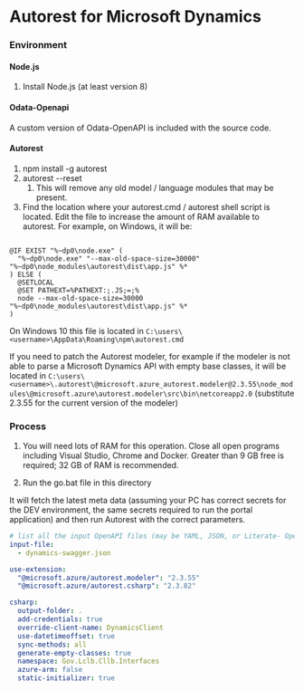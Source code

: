 # Autorest for Microsoft Dynamics #


### Environment ###

#### Node.js ####
1. Install Node.js (at least version 8)

#### Odata-Openapi

A custom version of Odata-OpenAPI is included with the source code.

#### Autorest ####
1. npm install -g autorest
2. autorest --reset
	1. This will remove any old model / language modules that may be present.
3. Find the location where your autorest.cmd / autorest shell script is located.  Edit the file to increase the amount of RAM available to autorest.  For example, on Windows, it will be:

```

@IF EXIST "%~dp0\node.exe" (
  "%~dp0\node.exe" "--max-old-space-size=30000" "%~dp0\node_modules\autorest\dist\app.js" %*
) ELSE (
  @SETLOCAL
  @SET PATHEXT=%PATHEXT:;.JS;=;%
  node --max-old-space-size=30000 "%~dp0\node_modules\autorest\dist\app.js" %*
)
```

On Windows 10 this file is located in `C:\users\<username>\AppData\Roaming\npm\autorest.cmd`

If you need to patch the Autorest modeler, for example if the modeler is not able to parse a Microsoft Dynamics API with empty base classes, it will be located in `C:\users\<username>\.autorest\@microsoft.azure_autorest.modeler@2.3.55\node_modules\@microsoft.azure\autorest.modeler\src\bin\netcoreapp2.0` (substitute 2.3.55 for the current version of the modeler)

### Process ###

1. You will need lots of RAM for this operation.  Close all open programs including Visual Studio, Chrome and Docker.  Greater than 9 GB free is required; 32 GB of RAM is recommended.

2. Run the go.bat file in this directory

It will fetch the latest meta data (assuming your PC has correct secrets for the DEV environment, the same secrets required to run the portal application) and then run Autorest with the correct parameters.

``` yaml
# list all the input OpenAPI files (may be YAML, JSON, or Literate- OpenAPI markdown)
input-file:
  - dynamics-swagger.json

use-extension:
  "@microsoft.azure/autorest.modeler": "2.3.55"
  "@microsoft.azure/autorest.csharp": "2.3.82"

csharp:
  output-folder: .
  add-credentials: true
  override-client-name: DynamicsClient
  use-datetimeoffset: true 
  sync-methods: all 
  generate-empty-classes: true
  namespace: Gov.Lclb.Cllb.Interfaces
  azure-arm: false
  static-initializer: true
```

